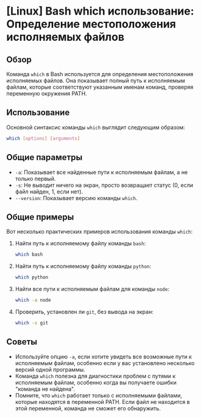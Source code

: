 # [Linux] Bash which использование: Определение местоположения исполняемых файлов

## Обзор
Команда `which` в Bash используется для определения местоположения исполняемых файлов. Она показывает полный путь к исполняемым файлам, которые соответствуют указанным именам команд, проверяя переменную окружения PATH.

## Использование
Основной синтаксис команды `which` выглядит следующим образом:

```bash
which [options] [arguments]
```

## Общие параметры
- `-a`: Показывает все найденные пути к исполняемым файлам, а не только первый.
- `-s`: Не выводит ничего на экран, просто возвращает статус (0, если файл найден, 1, если нет).
- `--version`: Показывает версию команды `which`.

## Общие примеры
Вот несколько практических примеров использования команды `which`:

1. Найти путь к исполняемому файлу команды `bash`:
   ```bash
   which bash
   ```

2. Найти путь к исполняемому файлу команды `python`:
   ```bash
   which python
   ```

3. Найти все пути к исполняемым файлам для команды `node`:
   ```bash
   which -a node
   ```

4. Проверить, установлен ли `git`, без вывода на экран:
   ```bash
   which -s git
   ```

## Советы
- Используйте опцию `-a`, если хотите увидеть все возможные пути к исполняемым файлам, особенно если у вас установлено несколько версий одной программы.
- Команда `which` полезна для диагностики проблем с путями к исполняемым файлам, особенно когда вы получаете ошибки "команда не найдена".
- Помните, что `which` работает только с исполняемыми файлами, которые находятся в переменной PATH. Если файл не находится в этой переменной, команда не сможет его обнаружить.